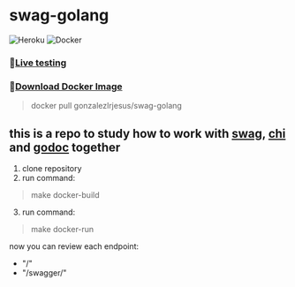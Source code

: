 # swag-golang
![Heroku](https://heroku-badge.herokuapp.com/?app=swag-golang&root=swagger/index.html)
![Docker](https://img.shields.io/docker/automated/gonzalezlrjesus/swag-golang)

### :pushpin:[Live testing](https://swag-golang.herokuapp.com/swagger/index.html)

### :pushpin:[Download Docker Image](https://hub.docker.com/r/gonzalezlrjesus/swag-golang)
> docker pull gonzalezlrjesus/swag-golang


## this is a repo to study how to work with [swag](https://github.com/swaggo/swag), [chi](https://github.com/go-chi/chi) and [godoc](https://pkg.go.dev/golang.org/x/tools/cmd/godoc) together
1. clone repository
2. run command:
> make docker-build
3. run command:
> make docker-run

now you can review each endpoint:
- "/"
- "/swagger/"
